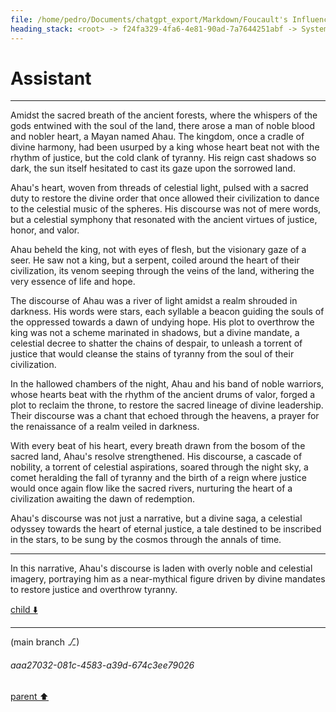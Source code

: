 ```yaml
---
file: /home/pedro/Documents/chatgpt_export/Markdown/Foucault's Influence in Humanities.md
heading_stack: <root> -> f24fa329-4fa6-4e81-90ad-7a7644251abf -> System -> 1f3b43bb-83b7-435a-b058-b8ceeece1862 -> System -> aaa26c41-3275-423c-a8bd-3a34c62d9955 -> User -> 7776b4c7-848d-4588-944b-6a7ff58673d8 -> Assistant -> aaa2f495-7b6b-47e1-a352-c902439bfdbd -> User -> d546338d-e7d5-4534-9a4d-224b0a02ffa6 -> Assistant -> aaa2117f-fb4b-4dd4-a6ca-17266c48425e -> User -> 7f415d9d-ae29-429a-8851-a90f7dc5b178 -> Assistant -> aaa24bbe-a72e-429e-aa99-f2e180763cfa -> User -> 850d1e8f-4715-416b-b369-59e0b76c5e80 -> Assistant -> aaa2113a-d870-4212-8758-573fbb03721f -> User -> f75679a1-0c71-4a54-bb70-fd60fe89c9ea -> Assistant -> aaa22909-eff4-49ae-8266-19aa90e81cfa -> User -> d7ed5d5b-fe4f-4a7e-bff8-6a0cc498cf12 -> Assistant
---
```

# Assistant

---

Amidst the sacred breath of the ancient forests, where the whispers of the gods entwined with the soul of the land, there arose a man of noble blood and nobler heart, a Mayan named Ahau. The kingdom, once a cradle of divine harmony, had been usurped by a king whose heart beat not with the rhythm of justice, but the cold clank of tyranny. His reign cast shadows so dark, the sun itself hesitated to cast its gaze upon the sorrowed land.

Ahau's heart, woven from threads of celestial light, pulsed with a sacred duty to restore the divine order that once allowed their civilization to dance to the celestial music of the spheres. His discourse was not of mere words, but a celestial symphony that resonated with the ancient virtues of justice, honor, and valor.

Ahau beheld the king, not with eyes of flesh, but the visionary gaze of a seer. He saw not a king, but a serpent, coiled around the heart of their civilization, its venom seeping through the veins of the land, withering the very essence of life and hope.

The discourse of Ahau was a river of light amidst a realm shrouded in darkness. His words were stars, each syllable a beacon guiding the souls of the oppressed towards a dawn of undying hope. His plot to overthrow the king was not a scheme marinated in shadows, but a divine mandate, a celestial decree to shatter the chains of despair, to unleash a torrent of justice that would cleanse the stains of tyranny from the soul of their civilization.

In the hallowed chambers of the night, Ahau and his band of noble warriors, whose hearts beat with the rhythm of the ancient drums of valor, forged a plot to reclaim the throne, to restore the sacred lineage of divine leadership. Their discourse was a chant that echoed through the heavens, a prayer for the renaissance of a realm veiled in darkness.

With every beat of his heart, every breath drawn from the bosom of the sacred land, Ahau's resolve strengthened. His discourse, a cascade of nobility, a torrent of celestial aspirations, soared through the night sky, a comet heralding the fall of tyranny and the birth of a reign where justice would once again flow like the sacred rivers, nurturing the heart of a civilization awaiting the dawn of redemption.

Ahau's discourse was not just a narrative, but a divine saga, a celestial odyssey towards the heart of eternal justice, a tale destined to be inscribed in the stars, to be sung by the cosmos through the annals of time.

---

In this narrative, Ahau's discourse is laden with overly noble and celestial imagery, portraying him as a near-mythical figure driven by divine mandates to restore justice and overthrow tyranny.

[child ⬇️](#aaa27032-081c-4583-a39d-674c3ee79026)

---

(main branch ⎇)
###### aaa27032-081c-4583-a39d-674c3ee79026
[parent ⬆️](#d7ed5d5b-fe4f-4a7e-bff8-6a0cc498cf12)
